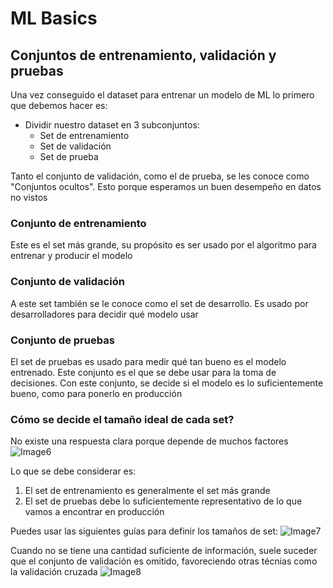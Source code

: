 # ML Basics

## Conjuntos de entrenamiento, validación y pruebas
Una vez conseguido el dataset para entrenar un modelo de ML lo primero que debemos hacer es:
- Dividir nuestro dataset en 3 subconjuntos:
    - Set de entrenamiento
    - Set de validación 
    - Set de prueba

Tanto el conjunto de validación, como el de prueba, se les conoce como "Conjuntos ocultos". Esto porque esperamos un buen desempeño en datos no vistos

### Conjunto de entrenamiento
Este es el set más grande, su propósito es ser usado por el algoritmo para entrenar y producir el modelo

### Conjunto de validación
A este set también se le conoce como el set de desarrollo. Es usado por desarrolladores para decidir qué modelo usar

### Conjunto de pruebas
El set de pruebas es usado para medir qué tan bueno es el modelo entrenado. Este conjunto es el que se debe usar para la toma de decisiones. Con este conjunto, se decide si el modelo es lo suficientemente bueno, como para ponerlo en producción

### Cómo se decide el tamaño ideal de cada set?
No existe una respuesta clara porque depende de muchos factores
![Image6](https://firebasestorage.googleapis.com/v0/b/habacuc-javascript.appspot.com/o/images%2Fcaps%2F6.png?alt=media&token=b761c1fc-20ef-474c-b667-eb3b91b85de1)

Lo que se debe considerar es:
1. El set de entrenamiento es generalmente el set más grande
2. El set de pruebas debe lo suficientemente representativo de lo que vamos a encontrar en producción

Puedes usar las siguientes guías para definir los tamaños de set:
![Image7](https://firebasestorage.googleapis.com/v0/b/habacuc-javascript.appspot.com/o/images%2Fcaps%2F7.png?alt=media&token=82b9e47b-9422-42a5-8fb5-a4ebcec6e86a)

Cuando no se tiene una cantidad suficiente de información, suele suceder que el conjunto de validación es omitido, favoreciendo otras técnias como la validación cruzada
![Image8](https://firebasestorage.googleapis.com/v0/b/habacuc-javascript.appspot.com/o/images%2Fcaps%2F8.png?alt=media&token=6f36f9b1-f66a-4c4c-982f-62ee3e05faba)